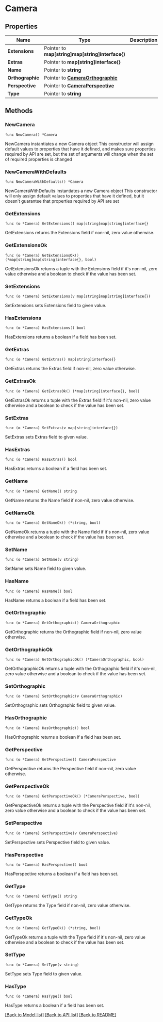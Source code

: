 # Camera

## Properties

Name | Type | Description | Notes
------------ | ------------- | ------------- | -------------
**Extensions** | Pointer to **map[string]map[string]interface{}** |  | [optional] 
**Extras** | Pointer to **map[string]interface{}** |  | [optional] 
**Name** | Pointer to **string** |  | [optional] 
**Orthographic** | Pointer to [**CameraOrthographic**](CameraOrthographic.md) |  | [optional] 
**Perspective** | Pointer to [**CameraPerspective**](CameraPerspective.md) |  | [optional] 
**Type** | Pointer to **string** |  | [optional] 

## Methods

### NewCamera

`func NewCamera() *Camera`

NewCamera instantiates a new Camera object
This constructor will assign default values to properties that have it defined,
and makes sure properties required by API are set, but the set of arguments
will change when the set of required properties is changed

### NewCameraWithDefaults

`func NewCameraWithDefaults() *Camera`

NewCameraWithDefaults instantiates a new Camera object
This constructor will only assign default values to properties that have it defined,
but it doesn't guarantee that properties required by API are set

### GetExtensions

`func (o *Camera) GetExtensions() map[string]map[string]interface{}`

GetExtensions returns the Extensions field if non-nil, zero value otherwise.

### GetExtensionsOk

`func (o *Camera) GetExtensionsOk() (*map[string]map[string]interface{}, bool)`

GetExtensionsOk returns a tuple with the Extensions field if it's non-nil, zero value otherwise
and a boolean to check if the value has been set.

### SetExtensions

`func (o *Camera) SetExtensions(v map[string]map[string]interface{})`

SetExtensions sets Extensions field to given value.

### HasExtensions

`func (o *Camera) HasExtensions() bool`

HasExtensions returns a boolean if a field has been set.

### GetExtras

`func (o *Camera) GetExtras() map[string]interface{}`

GetExtras returns the Extras field if non-nil, zero value otherwise.

### GetExtrasOk

`func (o *Camera) GetExtrasOk() (*map[string]interface{}, bool)`

GetExtrasOk returns a tuple with the Extras field if it's non-nil, zero value otherwise
and a boolean to check if the value has been set.

### SetExtras

`func (o *Camera) SetExtras(v map[string]interface{})`

SetExtras sets Extras field to given value.

### HasExtras

`func (o *Camera) HasExtras() bool`

HasExtras returns a boolean if a field has been set.

### GetName

`func (o *Camera) GetName() string`

GetName returns the Name field if non-nil, zero value otherwise.

### GetNameOk

`func (o *Camera) GetNameOk() (*string, bool)`

GetNameOk returns a tuple with the Name field if it's non-nil, zero value otherwise
and a boolean to check if the value has been set.

### SetName

`func (o *Camera) SetName(v string)`

SetName sets Name field to given value.

### HasName

`func (o *Camera) HasName() bool`

HasName returns a boolean if a field has been set.

### GetOrthographic

`func (o *Camera) GetOrthographic() CameraOrthographic`

GetOrthographic returns the Orthographic field if non-nil, zero value otherwise.

### GetOrthographicOk

`func (o *Camera) GetOrthographicOk() (*CameraOrthographic, bool)`

GetOrthographicOk returns a tuple with the Orthographic field if it's non-nil, zero value otherwise
and a boolean to check if the value has been set.

### SetOrthographic

`func (o *Camera) SetOrthographic(v CameraOrthographic)`

SetOrthographic sets Orthographic field to given value.

### HasOrthographic

`func (o *Camera) HasOrthographic() bool`

HasOrthographic returns a boolean if a field has been set.

### GetPerspective

`func (o *Camera) GetPerspective() CameraPerspective`

GetPerspective returns the Perspective field if non-nil, zero value otherwise.

### GetPerspectiveOk

`func (o *Camera) GetPerspectiveOk() (*CameraPerspective, bool)`

GetPerspectiveOk returns a tuple with the Perspective field if it's non-nil, zero value otherwise
and a boolean to check if the value has been set.

### SetPerspective

`func (o *Camera) SetPerspective(v CameraPerspective)`

SetPerspective sets Perspective field to given value.

### HasPerspective

`func (o *Camera) HasPerspective() bool`

HasPerspective returns a boolean if a field has been set.

### GetType

`func (o *Camera) GetType() string`

GetType returns the Type field if non-nil, zero value otherwise.

### GetTypeOk

`func (o *Camera) GetTypeOk() (*string, bool)`

GetTypeOk returns a tuple with the Type field if it's non-nil, zero value otherwise
and a boolean to check if the value has been set.

### SetType

`func (o *Camera) SetType(v string)`

SetType sets Type field to given value.

### HasType

`func (o *Camera) HasType() bool`

HasType returns a boolean if a field has been set.


[[Back to Model list]](../README.md#documentation-for-models) [[Back to API list]](../README.md#documentation-for-api-endpoints) [[Back to README]](../README.md)



